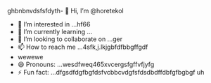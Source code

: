 ghbnbnvdsfsfdyth- 👋 Hi, I’m @horetekol
- 👀 I’m interested in ...hf66
- 🌱 I’m currently learning ...
- 💞️ I’m looking to collaborate on ...ger
- 📫 How to reach me ...4sfk,j.lkjgbfdfbbgffgdf
- wewewe
- 😄 Pronouns: ...wesdfweq465xvcergsfgffvfjyfg
- ⚡ Fun fact: ...dfgsdfdgfbgfdsfvcbbcvdgfsfdsdbdffdbfgfbgbgf
uh
<!---tgrrt26223gbffg
horetekol/horetekol is a ✨ special ✨ repositorsdfy becssdasduse its `README.md` (thirtgs file) appears on your GitHub profile.
You can click the Preview link to take a look at your chan543ges.63fhghfgcbnegreqwewq
wergfn

